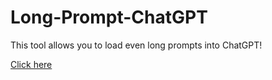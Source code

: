 # Long-Prompt-ChatGPT
This tool allows you to load even long prompts into ChatGPT!

[Click here](https://long-prompt-splitter.streamlit.app/)
